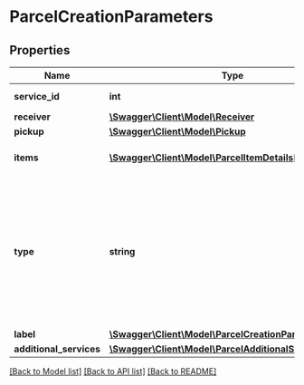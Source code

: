 # ParcelCreationParameters

## Properties
Name | Type | Description | Notes
------------ | ------------- | ------------- | -------------
**service_id** | **int** | Delivery service id. | 
**receiver** | [**\Swagger\Client\Model\Receiver**](Receiver.md) |  | 
**pickup** | [**\Swagger\Client\Model\Pickup**](Pickup.md) |  | 
**items** | [**\Swagger\Client\Model\ParcelItemDetails[]**](ParcelItemDetails.md) | Parcel items details. | 
**type** | **string** | Value will be applied to type for all items. If item will have type value assigned - validation will check if all types have the same value. | [optional] 
**label** | [**\Swagger\Client\Model\ParcelCreationParametersLabel**](ParcelCreationParametersLabel.md) |  | [optional] 
**additional_services** | [**\Swagger\Client\Model\ParcelAdditionalServices**](ParcelAdditionalServices.md) |  | [optional] 

[[Back to Model list]](../../README.md#documentation-for-models) [[Back to API list]](../../README.md#documentation-for-api-endpoints) [[Back to README]](../../README.md)

